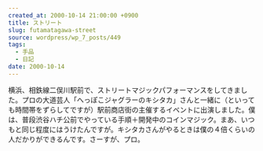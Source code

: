 ```yaml
---
created_at: 2000-10-14 21:00:00 +0900
title: ストリート
slug: futamatagawa-street
source: wordpress/wp_7_posts/449
tags:
  - 手品
  - 日記
date: 2000-10-14
---
```


横浜、相鉄線二俣川駅前で、ストリートマジックパフォーマンスをしてきました。プロの大道芸人「へっぽこジャグラーのキシタカ」さんと一緒に（といっても時間帯をずらしてですが）駅前商店街の主催するイベントに出演しました。僕は、普段渋谷ハチ公前でやっている手順＋開発中のコインマジック。まあ、いつもと同じ程度にはうけたんですが。キシタカさんがやるときは僕の４倍くらいの人だかりができるんです。さーすが、プロ。
